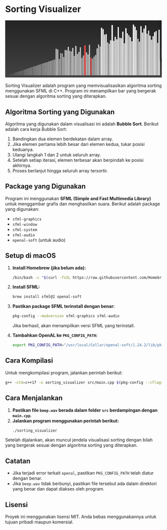 # Sorting Visualizer
![Sorting Visualization](sortvis.png)

Sorting Visualizer adalah program yang memvisualisasikan algoritma sorting menggunakan SFML di C++. Program ini menampilkan bar yang bergerak sesuai dengan algoritma sorting yang diterapkan.

## Algoritma Sorting yang Digunakan

Algoritma yang digunakan dalam visualisasi ini adalah **Bubble Sort**. Berikut adalah cara kerja Bubble Sort:

1. Bandingkan dua elemen berdekatan dalam array.
2. Jika elemen pertama lebih besar dari elemen kedua, tukar posisi keduanya.
3. Ulangi langkah 1 dan 2 untuk seluruh array.
4. Setelah setiap iterasi, elemen terbesar akan berpindah ke posisi akhirnya.
5. Proses berlanjut hingga seluruh array tersortir.

## Package yang Digunakan

Program ini menggunakan **SFML (Simple and Fast Multimedia Library)** untuk menggambar grafis dan menghasilkan suara. Berikut adalah package yang digunakan:

- `sfml-graphics`
- `sfml-window`
- `sfml-system`
- `sfml-audio`
- `openal-soft` (untuk audio)

## Setup di macOS

1. **Install Homebrew (jika belum ada):**
   ```sh
   /bin/bash -c "$(curl -fsSL https://raw.githubusercontent.com/Homebrew/install/HEAD/install.sh)"
   ```

2. **Install SFML:**
   ```sh
   brew install sfml@2 openal-soft
   ```

3. **Pastikan package SFML terinstall dengan benar:**
   ```sh
   pkg-config --modversion sfml-graphics sfml-audio
   ```
   Jika berhasil, akan menampilkan versi SFML yang terinstall.

4. **Tambahkan OpenAL ke `PKG_CONFIG_PATH`:**
   ```sh
   export PKG_CONFIG_PATH="/usr/local/Cellar/openal-soft/1.24.2/lib/pkgconfig:$PKG_CONFIG_PATH"
   ```

## Cara Kompilasi

Untuk mengkompilasi program, jalankan perintah berikut:
```sh
g++ -std=c++17 -o sorting_visualizer src/main.cpp $(pkg-config --cflags --libs sfml-graphics sfml-window sfml-system sfml-audio) -lpthread
```

## Cara Menjalankan

1. **Pastikan file `beep.wav` berada dalam folder `src` berdampingan dengan `main.cpp`**.
2. **Jalankan program menggunakan perintah berikut:**
   ```sh
   ./sorting_visualizer
   ```

Setelah dijalankan, akan muncul jendela visualisasi sorting dengan bilah yang bergerak sesuai dengan algoritma sorting yang diterapkan.

## Catatan
- Jika terjadi error terkait `openal`, pastikan `PKG_CONFIG_PATH` telah diatur dengan benar.
- Jika `beep.wav` tidak berbunyi, pastikan file tersebut ada dalam direktori yang benar dan dapat diakses oleh program.

## Lisensi
Proyek ini menggunakan lisensi MIT. Anda bebas menggunakannya untuk tujuan pribadi maupun komersial.

